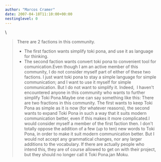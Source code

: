```yaml
---
author: "Marcos Cramer"
date: 2007-04-18T11:10:00+00:00
nestinglevel: 0
---
```

\
> There are 2 factions in this community.
> - The first faction wants simplify toki pona, and use it as language 
> for thinking.
> - The second faction wants convert toki pona to convenient tool for 
> comunication.Even though I am an active member of this community, I do not consider myself part of either of these two factions. I just want toki pona to stay a simple language for simple communication; and I want to use it myself for simple communication. But I do not want to simplify it. Indeed,  I haven't encountered anyone in this community who wants to further simplify Toki Pona.Maybe one can say something like this: There are two fractions in this community. The first wants to keep Toki Pona as simple as it is now (for whatever reasons), the second wants to expand Toki Pona in such a way that it suits modern communication better, even if this makes it more complicated.I would consider myself a member of the first faction then. I don't totally oppose the addition of a few (up to ten) new words to Toki Pona, in order to make it suit modern communication better. But I would not accept any grammatical changes, nor any larger additions to the vocabulary. If there are actually people who intend this, they are of course allowed to get on with their project, but they should no longer call it Toki Pona.jan Moku.